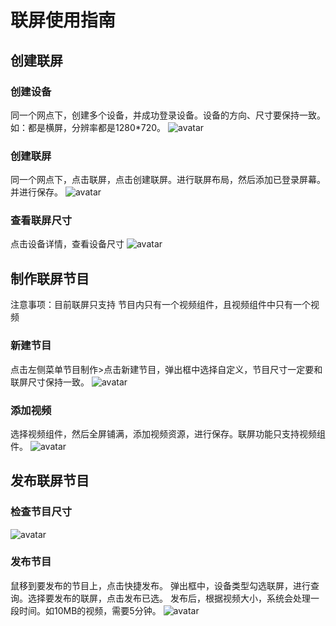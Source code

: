 # 联屏使用指南

## 创建联屏
### 创建设备
同一个网点下，创建多个设备，并成功登录设备。设备的方向、尺寸要保持一致。
如：都是横屏，分辨率都是1280*720。
![avatar](../images/wall/01.png)
### 创建联屏
同一个网点下，点击联屏，点击创建联屏。进行联屏布局，然后添加已登录屏幕。并进行保存。
![avatar](../images/wall/02.png)
### 查看联屏尺寸
点击设备详情，查看设备尺寸
![avatar](../images/wall/03.png)

## 制作联屏节目

注意事项：目前联屏只支持  节目内只有一个视频组件，且视频组件中只有一个视频

### 新建节目
点击左侧菜单节目制作>点击新建节目，弹出框中选择自定义，节目尺寸一定要和联屏尺寸保持一致。
![avatar](../images/wall/04.png)

### 添加视频
选择视频组件，然后全屏铺满，添加视频资源，进行保存。联屏功能只支持视频组件。
![avatar](../images/wall/05.png)

## 发布联屏节目

### 检查节目尺寸
![avatar](../images/wall/06.png)

### 发布节目
鼠移到要发布的节目上，点击快捷发布。
弹出框中，设备类型勾选联屏，进行查询。选择要发布的联屏，点击发布已选。
发布后，根据视频大小，系统会处理一段时间。如10MB的视频，需要5分钟。
![avatar](../images/wall/07.png)